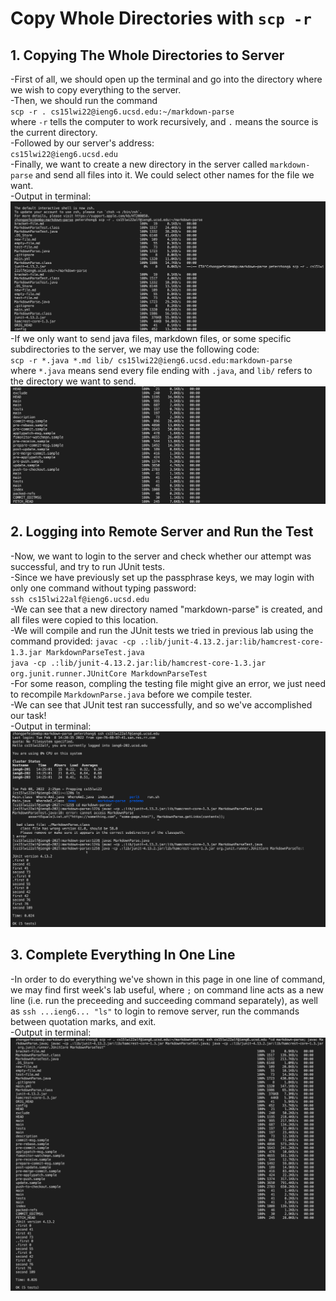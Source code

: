 # Copy Whole Directories with `scp -r`
## 1. Copying The Whole Directories to Server
-First of all, we should open up the terminal and go into the directory where we wish to copy everything to the server.     
-Then, we should run the command    
`scp -r . cs15lwi22@ieng6.ucsd.edu:~/markdown-parse`    
where `-r` tells the computer to work recursively, and `.` means the source is the current directory.   
-Followed by our server's address:      
`cs15lwi22@ieng6.ucsd.edu`          
-Finally, we want to create a new directory in the server called `markdown-parse` and send all files into it. We could select other names for the file we want.     
-Output in terminal:
![Image](lab3_image1a.png)    
-If we only want to send java files, markdown files, or some specific subdirectories to the server, we may use the following code:  
`scp -r *.java *.md lib/ cs15lwi22@ieng6.ucsd.edu:markdown-parse`       
where `*.java` means send every file ending with `.java`, and `lib/` refers to the directory we want to send.
![Image](lab3_image1b.png)    


## 2. Logging into Remote Server and Run the Test
-Now, we want to login to the server and check whether our attempt was successful, and try to run JUnit tests.      
-Since we have previously set up the passphrase keys, we may login with only one command without typing password:       
`ssh cs15lwi22alf@ieng6.ucsd.edu`           
-We can see that a new directory named "markdown-parse" is created, and all files were copied to this location.     
-We will compile and run the JUnit tests we tried in previous lab using the command provided:
`javac -cp .:lib/junit-4.13.2.jar:lib/hamcrest-core-1.3.jar MarkdownParseTest.java`         
`java -cp .:lib/junit-4.13.2.jar:lib/hamcrest-core-1.3.jar org.junit.runner.JUnitCore MarkdownParseTest`        
-For some reason, compling the testing file might give an error, we just need to recompile `MarkdownParse.java` before we compile tester.       
-We can see that JUnit test ran successfully, and so we've accomplished our task!       
-Output in terminal:
![Image](lab3_image2.png)

## 3. Complete Everything In One Line
-In order to do everything we've shown in this page in one line of command, we may find first week's lab useful, where `;` on command line acts as a new line (i.e. run the preceeding and succeeding command separately), as well as `ssh ...ieng6... "ls"` to login to remove server, run the commands between quotation marks, and exit.     
-Output in terminal:
![Image](lab3_image3.png)
